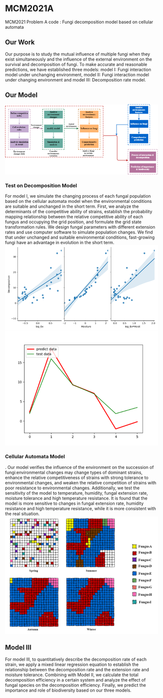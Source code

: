 # MCM2021A
MCM2021 Problem A code : Fungi decomposition model based on cellular automata


## Our Work
Our purpose is to study the mutual influence of multiple fungi when they exist simultaneously and the influence of the external environment on the survival and decomposition of fungi. To make accurate and reasonable predictions, we have established three models: model I: Fungi interaction model under unchanging environment, model II: Fungi interaction model under changing environment and model III: Decomposition rate model. 

## Our Model
![our work](./Cellular-Automata/Figure/Model.png)

### Test on Decomposition Model
For model I, we simulate the changing process of each fungal population based on the cellular automata model when the environmental conditions are suitable and unchanged in the short term. First, we analyze the determinants of the competitive ability of strains, establish the probability mapping relationship between the relative competitive ability of each fungus and occupying the grid position, and formulate the grid state transformation rules. We design fungal parameters with different extension rates and use computer software to simulate population changes. We find that under unchanged and suitable environmental conditions, fast-growing fungi have an advantage in evolution in the short term. 
![decomposition](./Decomposition-Model/1.png)
![test](./Decomposition-Model/2.png)

### Cellular Automata Model
. Our model verifies the influence of the environment on the succession of fungi:environmental changes may change types of dominant strains, enhance the relative competitiveness of strains with strong tolerance to environmental changes, and weaken the relative competition of strains with poor resistance to environmental changes. Additionally, we
test the sensitivity of the model to temperature, humidity, fungal extension rate, moisture tolerance and high temperature resistance. It is found that the model is more sensitive to changes in fungal extension rate, humidity resistance and high temperature resistance, while it is more consistent with the real situation.
![decomposition](./Cellular-Automata/Figure/Cell-season.png)

## Model III
For model III, to quantitatively describe the decomposition rate of each strain, we apply a mixed linear regression equation to establish the relationship between the decomposition rate and the extension rate and moisture tolerance. Combining with Model II, we calculate the total
decomposition efficiency in a certain system and analyze the effect of fungal species on the decomposition efficiency. Finally, we predict the importance and role of biodiversity based on our three models.








